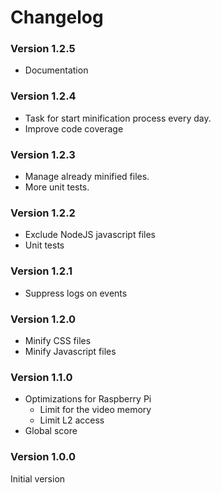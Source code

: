 # Changelog

### Version 1.2.5
* Documentation

### Version 1.2.4
* Task for start minification process every day.
* Improve code coverage

### Version 1.2.3
* Manage already minified files.
* More unit tests.

### Version 1.2.2
* Exclude NodeJS javascript files
* Unit tests

### Version 1.2.1
* Suppress logs on events

### Version 1.2.0
* Minify CSS files
* Minify Javascript files

### Version 1.1.0
* Optimizations for Raspberry Pi
  * Limit for the video memory
  * Limit L2 access
* Global score

### Version 1.0.0

Initial version
